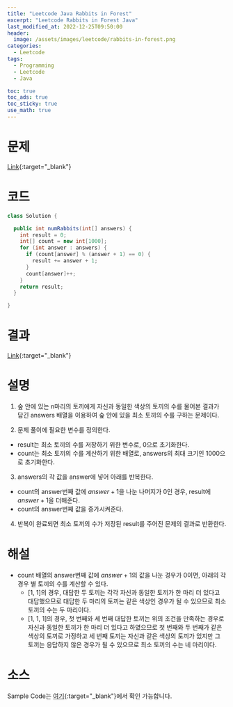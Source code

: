```yaml
---
title: "Leetcode Java Rabbits in Forest"
excerpt: "Leetcode Rabbits in Forest Java"
last_modified_at: 2022-12-25T09:50:00
header:
  image: /assets/images/leetcode/rabbits-in-forest.png
categories:
  - Leetcode
tags:
  - Programming
  - Leetcode
  - Java

toc: true
toc_ads: true
toc_sticky: true
use_math: true
---
```

# 문제
[Link](https://leetcode.com/problems/rabbits-in-forest){:target="_blank"}

# 코드
```java
class Solution {

  public int numRabbits(int[] answers) {
    int result = 0;
    int[] count = new int[1000];
    for (int answer : answers) {
      if (count[answer] % (answer + 1) == 0) {
        result += answer + 1;
      }
      count[answer]++;
    }
    return result;
  }

}
```

# 결과
[Link](https://leetcode.com/problems/rabbits-in-forest/submissions/865001680/){:target="_blank"}

# 설명
1. 숲 안에 있는 n마리의 토끼에게 자신과 동일한 색상의 토끼의 수를 물어본 결과가 담긴 answers 배열을 이용하여 숲 안에 있을 최소 토끼의 수를 구하는 문제이다.

2. 문제 풀이에 필요한 변수를 정의한다.
- result는 최소 토끼의 수를 저장하기 위한 변수로, 0으로 초기화한다.
- count는 최소 토끼의 수를 계산하기 위한 배열로, answers의 최대 크기인 1000으로 초기화한다.

3. answers의 각 값을 answer에 넣어 아래를 반복한다.
- count의 answer번째 값에 $answer + 1$을 나눈 나머지가 0인 경우, result에 $answer + 1$을 더해준다.
- count의 answer번째 값을 증가시켜준다.

4. 반복이 완료되면 최소 토끼의 수가 저장된 result를 주어진 문제의 결과로 반환한다.

# 해설
- count 배열의 answer번째 값에 $answer + 1$의 값을 나눈 경우가 0이면, 아래의 각 경우 별 토끼의 수를 계산할 수 있다.
  - [1, 1]의 경우, 대답한 두 토끼는 각각 자신과 동일한 토끼가 한 마리 더 있다고 대답했으므로 대답한 두 마리의 토끼는 같은 색상인 경우가 될 수 있으므로 최소 토끼의 수는 두 마리이다.
  - [1, 1, 1]의 경우, 첫 번째와 세 번째 대답한 토끼는 위의 조건을 만족하는 경우로 자신과 동일한 토끼가 한 마리 더 있다고 하였으므로 첫 번째와 두 번째가 같은 색상의 토끼로 가정하고 세 번째 토끼는 자신과 같은 색상의 토끼가 있지만 그 토끼는 응답하지 않은 경우가 될 수 있으므로 최소 토끼의 수는 네 마리이다.

# 소스
Sample Code는 [여기](https://github.com/GracefulSoul/leetcode/blob/master/src/main/java/gracefulsoul/problems/RabbitsInForest.java){:target="_blank"}에서 확인 가능합니다.
